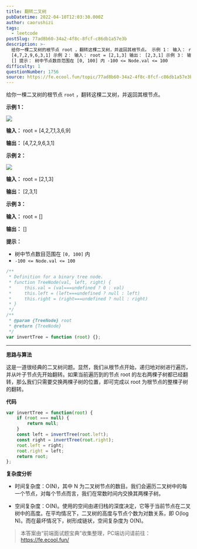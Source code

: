 ```yaml
---
title: 翻转二叉树
pubDatetime: 2022-04-10T12:03:30.000Z
author: caorushizi
tags:
  - leetcode
postSlug: 77ad8b60-34a2-4f8c-8fcf-c86db1a57e3b
description: >-
  给你一棵二叉树的根节点 root ，翻转这棵二叉树，并返回其根节点。 示例 1： 输入： root = [4,2,7,1,3,6,9] 输出：
  [4,7,2,9,6,3,1] 示例 2： 输入： root = [2,1,3] 输出： [2,3,1] 示例 3： 输入： root = [] 输出：
  [] 提示： 树中节点数目范围在 [0, 100] 内 -100 <= Node.val <= 100
difficulty: 1
questionNumber: 1756
source: https://fe.ecool.fun/topic/77ad8b60-34a2-4f8c-8fcf-c86db1a57e3b
---
```


给你一棵二叉树的根节点 `root` ，翻转这棵二叉树，并返回其根节点。

**示例 1：**

![](https://assets.leetcode.com/uploads/2021/03/14/invert1-tree.jpg)

**输入：** root = [4,2,7,1,3,6,9]

**输出：** [4,7,2,9,6,3,1]

**示例 2：**

![](https://assets.leetcode.com/uploads/2021/03/14/invert2-tree.jpg)

**输入：** root = [2,1,3]

**输出：** [2,3,1]

**示例 3：**

**输入：** root = []

**输出：** []

**提示：**

- 树中节点数目范围在 `[0, 100]` 内
- `-100 <= Node.val <= 100`

```js
/**
 * Definition for a binary tree node.
 * function TreeNode(val, left, right) {
 *     this.val = (val===undefined ? 0 : val)
 *     this.left = (left===undefined ? null : left)
 *     this.right = (right===undefined ? null : right)
 * }
 */
/**
 * @param {TreeNode} root
 * @return {TreeNode}
 */
var invertTree = function (root) {};
```

---

**思路与算法**

这是一道很经典的二叉树问题。显然，我们从根节点开始，递归地对树进行遍历，并从叶子节点先开始翻转。如果当前遍历到的节点 root 的左右两棵子树都已经翻转，那么我们只需要交换两棵子树的位置，即可完成以 root 为根节点的整棵子树的翻转。

**代码**

```JavaScript
var invertTree = function(root) {
    if (root === null) {
        return null;
    }
    const left = invertTree(root.left);
    const right = invertTree(root.right);
    root.left = right;
    root.right = left;
    return root;
};
```

**复杂度分析**

- 时间复杂度：O(N)，其中 N 为二叉树节点的数目。我们会遍历二叉树中的每一个节点，对每个节点而言，我们在常数时间内交换其两棵子树。

- 空间复杂度：O(N)。使用的空间由递归栈的深度决定，它等于当前节点在二叉树中的高度。在平均情况下，二叉树的高度与节点个数为对数关系，即 O(log N)。而在最坏情况下，树形成链状，空间复杂度为 O(N)。

> 本答案由“前端面试题宝典”收集整理，PC端访问请前往： https://fe.ecool.fun/
